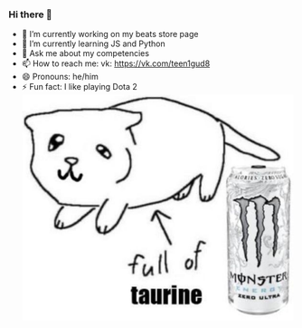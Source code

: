 ### Hi there 👋

- 🔭 I’m currently working on my beats store page  
- 🌱 I’m currently learning JS and Python  
- 💬 Ask me about my competencies  
- 📫 How to reach me: vk: https://vk.com/teen1gud8  
- 😄 Pronouns: he/him  
- ⚡ Fun fact: I like playing Dota 2  
![if](7nUuY2upTOQ.jpg)
